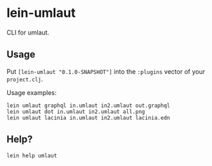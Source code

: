 # lein-umlaut

CLI for umlaut.

## Usage

Put `[lein-umlaut "0.1.0-SNAPSHOT"]` into the `:plugins` vector of your `project.clj`.

Usage examples:
```
lein umlaut graphql in.umlaut in2.umlaut out.graphql
lein umlaut dot in.umlaut in2.umlaut all.png
lein umlaut lacinia in.umlaut in2.umlaut lacinia.edn
```

## Help?
`lein help umlaut`
